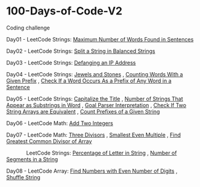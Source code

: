 # 100-Days-of-Code-V2

Coding challenge

Day01 - LeetCode Strings: [Maximum Number of Words Found in Sentences](https://leetcode.com/problems/maximum-number-of-words-found-in-sentences/)

Day02 - LeetCode Strings: [Split a String in Balanced Strings](https://leetcode.com/problems/split-a-string-in-balanced-strings/)

Day03 - LeetCode Strings: [Defanging an IP Address](https://leetcode.com/problems/defanging-an-ip-address/)

Day04 - LeetCode Strings: [Jewels and Stones](https://leetcode.com/problems/jewels-and-stones/) , [Counting Words With a Given Prefix](https://leetcode.com/problems/counting-words-with-a-given-prefix/) , [Check If a Word Occurs As a Prefix of Any Word in a Sentence](https://leetcode.com/problems/check-if-a-word-occurs-as-a-prefix-of-any-word-in-a-sentence/)

Day05 - LeetCode Strings: [Capitalize the Title](https://leetcode.com/problems/capitalize-the-title/) , [Number of Strings That Appear as Substrings in Word](https://leetcode.com/problems/number-of-strings-that-appear-as-substrings-in-word/) , [Goal Parser Interpretation](https://leetcode.com/problems/goal-parser-interpretation/) , [Check If Two String Arrays are Equivalent](https://leetcode.com/problems/check-if-two-string-arrays-are-equivalent/) , [Count Prefixes of a Given String](https://leetcode.com/problems/count-prefixes-of-a-given-string/) 

Day06 - LeetCode Math: [Add Two Integers](https://leetcode.com/problems/add-two-integers)

Day07 - LeetCode Math: [Three Divisors](https://leetcode.com/problems/three-divisors) , [Smallest Even Multiple](https://leetcode.com/problems/smallest-even-multiple/) , [Find Greatest Common Divisor of Array](https://leetcode.com/problems/find-greatest-common-divisor-of-array)<p>&emsp;&emsp;&emsp;&ensp;&nbsp;LeetCode Strings: [Percentage of Letter in String](https://leetcode.com/problems/percentage-of-letter-in-string/) , [Number of Segments in a String](https://leetcode.com/problems/number-of-segments-in-a-string/)</p>

Day08 - LeetCode Array: [Find Numbers with Even Number of Digits](https://leetcode.com/problems/find-numbers-with-even-number-of-digits/) , [Shuffle String](https://leetcode.com/problems/shuffle-string/)
